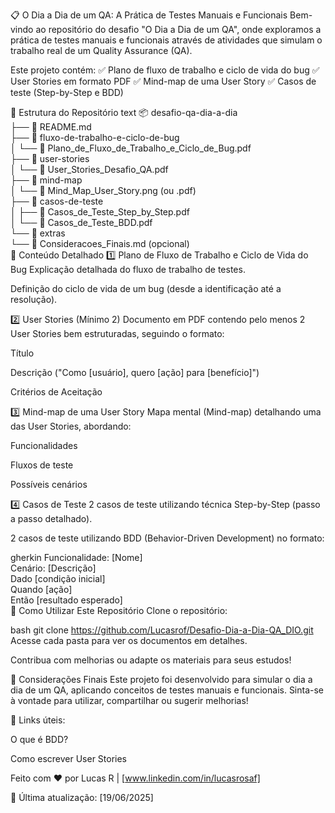 📋 O Dia a Dia de um QA: A Prática de Testes Manuais e Funcionais
Bem-vindo ao repositório do desafio "O Dia a Dia de um QA", onde exploramos a prática de testes manuais e funcionais através de atividades que simulam o trabalho real de um Quality Assurance (QA).

Este projeto contém:
✅ Plano de fluxo de trabalho e ciclo de vida do bug
✅ User Stories em formato PDF
✅ Mind-map de uma User Story
✅ Casos de teste (Step-by-Step e BDD)

📂 Estrutura do Repositório
text
📦 desafio-qa-dia-a-dia  
├── 📄 README.md  
├── 📂 fluxo-de-trabalho-e-ciclo-de-bug  
│   └── 📄 Plano_de_Fluxo_de_Trabalho_e_Ciclo_de_Bug.pdf  
├── 📂 user-stories  
│   └── 📄 User_Stories_Desafio_QA.pdf  
├── 📂 mind-map  
│   └── 📄 Mind_Map_User_Story.png (ou .pdf)  
├── 📂 casos-de-teste  
│   ├── 📄 Casos_de_Teste_Step_by_Step.pdf  
│   └── 📄 Casos_de_Teste_BDD.pdf  
└── 📂 extras  
    └── 📄 Consideracoes_Finais.md (opcional)  
📌 Conteúdo Detalhado
1️⃣ Plano de Fluxo de Trabalho e Ciclo de Vida do Bug
Explicação detalhada do fluxo de trabalho de testes.

Definição do ciclo de vida de um bug (desde a identificação até a resolução).

2️⃣ User Stories (Mínimo 2)
Documento em PDF contendo pelo menos 2 User Stories bem estruturadas, seguindo o formato:

Título

Descrição ("Como [usuário], quero [ação] para [benefício]")

Critérios de Aceitação

3️⃣ Mind-map de uma User Story
Mapa mental (Mind-map) detalhando uma das User Stories, abordando:

Funcionalidades

Fluxos de teste

Possíveis cenários

4️⃣ Casos de Teste
2 casos de teste utilizando técnica Step-by-Step (passo a passo detalhado).

2 casos de teste utilizando BDD (Behavior-Driven Development) no formato:

gherkin
Funcionalidade: [Nome]  
  Cenário: [Descrição]  
    Dado [condição inicial]  
    Quando [ação]  
    Então [resultado esperado]  
🚀 Como Utilizar Este Repositório
Clone o repositório:

bash
git clone https://github.com/Lucasrof/Desafio-Dia-a-Dia-QA_DIO.git  
Acesse cada pasta para ver os documentos em detalhes.

Contribua com melhorias ou adapte os materiais para seus estudos!

📝 Considerações Finais
Este projeto foi desenvolvido para simular o dia a dia de um QA, aplicando conceitos de testes manuais e funcionais. Sinta-se à vontade para utilizar, compartilhar ou sugerir melhorias!

🔗 Links úteis:

O que é BDD?

Como escrever User Stories

Feito com ❤️ por Lucas R | [www.linkedin.com/in/lucasrosaf] 

📅 Última atualização: [19/06/2025]